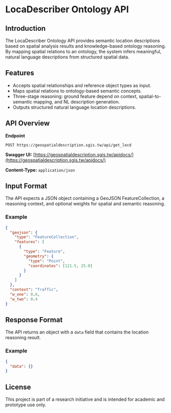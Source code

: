 # LocaDescriber Ontology API

## Introduction

The LocaDescriber Ontology API provides semantic location descriptions based on spatial analysis results and knowledge-based ontology reasoning. By mapping spatial relations to an ontology, the system infers meaningful, natural language descriptions from structured spatial data.

## Features

- Accepts spatial relationships and reference object types as input.  
- Maps spatial relations to ontology-based semantic concepts.  
- Three-stage reasoning: ground feature depend on context, spatial-to-semantic mapping, and NL description generation.  
- Outputs structured natural language location descriptions.

## API Overview


**Endpoint**  
```
POST https://geospatialdescription.sgis.tw/api/get_locd
```
**Swagger UI:** [https://geospatialdescription.sgis.tw/apidocs/](https://geospatialdescription.sgis.tw/apidocs/)

**Content-Type:** `application/json`

## Input Format

The API expects a JSON object containing a GeoJSON FeatureCollection, a reasoning context, and optional weights for spatial and semantic reasoning.

### Example

```json
{
  "geojson": {
    "type": "FeatureCollection",
    "features": [
      {
        "type": "Feature",
        "geometry": {
          "type": "Point",
          "coordinates": [121.5, 25.0]
        }
      }
    ]
  },
  "context": "Traffic",
  "w_one": 0.6,
  "w_two": 0.4
}
```

## Response Format

The API returns an object with a `data` field that contains the location reasoning result.

### Example

```json
{
  "data": {}
}
```

## License

This project is part of a research initiative and is intended for academic and prototype use only.